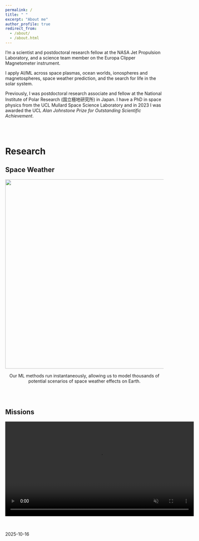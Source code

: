 ```yaml
---
permalink: /
title: " "
excerpt: "About me"
author_profile: true
redirect_from: 
  - /about/
  - /about.html
---
```

I’m a scientist and postdoctoral research fellow at the NASA Jet Propulsion Laboratory, and a science team member on the Europa Clipper Magnetometer instrument. 

​I apply AI/ML across space plasmas, ocean worlds, ionospheres and magnetospheres, space weather prediction, and the search for life in the solar system.

Previously, I was postdoctoral research associate and fellow at the National Institute of Polar Research (国立極地研究所) in Japan.  I have a PhD in space physics from the UCL Mullard Space Science Laboratory and in 2023 I was awarded the UCL _Alan Johnstone Prize for Outstanding Scientific Achievement_. 

<br/>
<br/>

# Research
Space Weather
------
<div align="center">
  <img src="/images/01-jan-14.gif" width="600"><br>
  <p>Our ML methods run instantaneously, allowing us to model thousands of potential scenarios of space weather effects on Earth.</p>
</div>
<br>
<br>

Missions
------
<div align="center">
  <video width="600" controls autoplay loop muted>
    <source src="/images/EuropaClipper_Complete_1024x768.mp4" type="video/mp4">
    Your browser does not support the video tag.
  </video>
</div>

<br>
<br>


2025-10-16
